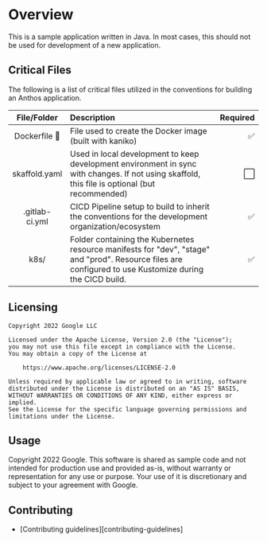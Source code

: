 # Overview

This is a sample application written in Java. In most cases, this should not be used
for development of a new application.

## Critical Files

The following is a list of critical files utilized in the conventions for building
an Anthos application.

| File/Folder   |      Description      |  Required  |
|:-------------:|:----------------------|-----------:|
| Dockerfile :whale: |  File used to create the Docker image (built with kaniko) | :white_check_mark: |
| skaffold.yaml |  Used in local development to keep development environment in sync with changes. If not using skaffold, this file is optional (but recommended) |  :white_large_square: |
| .gitlab-ci.yml | CICD Pipeline setup to build to inherit the conventions for the development organization/ecosystem | :white_check_mark: |
| k8s/ | Folder containing the Kubernetes resource manifests for "dev", "stage" and "prod". Resource files are configured to use Kustomize during the CICD build. | :white_check_mark: |

## Licensing

```lang-none
Copyright 2022 Google LLC

Licensed under the Apache License, Version 2.0 (the "License");
you may not use this file except in compliance with the License.
You may obtain a copy of the License at

    https://www.apache.org/licenses/LICENSE-2.0

Unless required by applicable law or agreed to in writing, software
distributed under the License is distributed on an "AS IS" BASIS,
WITHOUT WARRANTIES OR CONDITIONS OF ANY KIND, either express or implied.
See the License for the specific language governing permissions and
limitations under the License.
```

## Usage

Copyright 2022 Google. This software is shared as sample code and not intended
for production use and provided as-is, without warranty or representation for
any use or purpose. Your use of it is discretionary and subject to your
agreement with Google.

## Contributing

*   [Contributing guidelines][contributing-guidelines]
